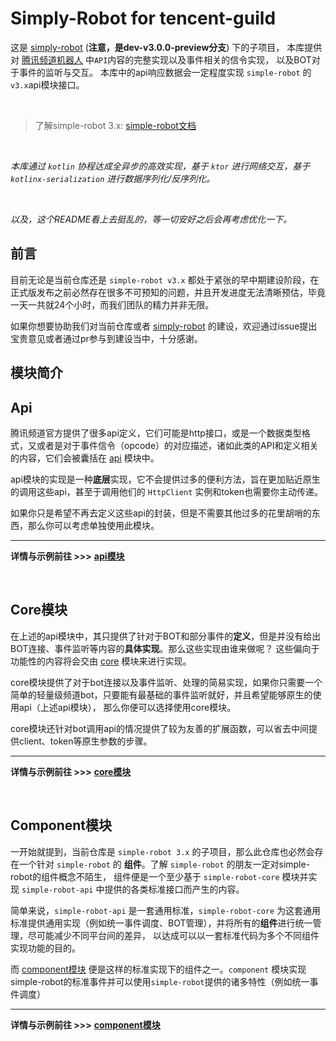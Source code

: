 # Simply-Robot for tencent-guild


这是 [simply-robot](https://github.com/ForteScarlet/simpler-robot/tree/dev-v3.0.0-preview) (**注意，是dev-v3.0.0-preview分支**) 下的子项目，
本库提供对 [腾讯频道机器人](https://bot.q.qq.com/wiki/develop/api/) 中`API`内容的完整实现以及事件相关的信令实现， 以及BOT对于事件的监听与交互。
本库中的api响应数据会一定程度实现 `simple-robot` 的`v3.x`api模块接口。

<br>

> 了解simple-robot 3.x: [simple-robot文档](https://www.yuque.com/simpler-robot/simpler-robot-doc/mudleb)

<br>


*本库通过 `kotlin` 协程达成全异步的高效实现，基于 `ktor` 进行网络交互，基于 `kotlinx-serialization` 进行数据序列化/反序列化。*


<br>

*以及，这个README看上去挺乱的，等一切安好之后会再考虑优化一下。*

## 前言

目前无论是当前仓库还是 `simple-robot v3.x` 都处于紧张的早中期建设阶段，在正式版发布之前必然存在很多不可预知的问题，并且开发进度无法清晰预估，毕竟一天一共就24个小时，而我们团队的精力并非无限。

如果你想要协助我们对当前仓库或者 [simply-robot](https://github.com/ForteScarlet/simpler-robot/tree/dev-v3.0.0-preview) 的建设，欢迎通过issue提出宝贵意见或者通过pr参与到建设当中，十分感谢。


## 模块简介

## Api
腾讯频道官方提供了很多api定义，它们可能是http接口，或是一个数据类型格式，又或者是对于事件信令（opcode）的对应描述，诸如此类的API和定义相关的内容，它们会被囊括在 [api](api) 模块中。

api模块的实现是一种**底层**实现，它不会提供过多的便利方法，旨在更加贴近原生的调用这些api，甚至于调用他们的 `HttpClient` 实例和token也需要你主动传递。

如果你只是希望不再去定义这些api的封装，但是不需要其他过多的花里胡哨的东西，那么你可以考虑单独使用此模块。

<hr>

**详情与示例前往 >>>** [**api模块**](api)

<br>

## Core模块

在上述的api模块中，其只提供了针对于BOT和部分事件的**定义**，但是并没有给出BOT连接、事件监听等内容的**具体实现**。那么这些实现由谁来做呢？
这些偏向于功能性的内容将会交由 [core](core) 模块来进行实现。

core模块提供了对于bot连接以及事件监听、处理的简易实现，如果你只需要一个简单的轻量级频道bot，只要能有最基础的事件监听就好，并且希望能够原生的使用api（上述api模块），
那么你便可以选择使用core模块。

core模块还针对bot调用api的情况提供了较为友善的扩展函数，可以省去中间提供client、token等原生参数的步骤。

<hr>

**详情与示例前往 >>>** [**core模块**](core)

<br>

## Component模块

一开始就提到，当前仓库是 `simple-robot 3.x` 的子项目，那么此仓库也必然会存在一个针对 `simple-robot` 的 **组件**。了解 `simple-robot` 的朋友一定对simple-robot的组件概念不陌生，
组件便是一个至少基于 `simple-robot-core` 模块并实现 `simple-robot-api` 中提供的各类标准接口而产生的内容。

简单来说，`simple-robot-api` 是一套通用标准，`simple-robot-core` 为这套通用标准提供通用实现（例如统一事件调度、BOT管理），并将所有的**组件**进行统一管理，尽可能减少不同平台间的差异，
以达成可以以一套标准代码为多个不同组件实现功能的目的。

而 [component模块](component) 便是这样的标准实现下的组件之一。`component` 模块实现simple-robot的标准事件并可以使用`simple-robot`提供的诸多特性（例如统一事件调度）


<hr>

**详情与示例前往 >>>** [**component模块**](component)
